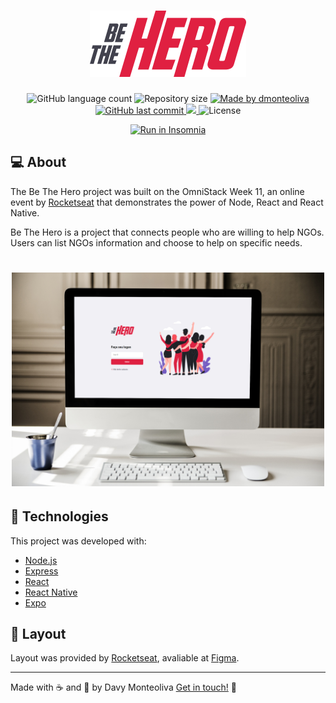 <h1 align="center">
    <img alt="BeTheHero" title="#BeTheHero" src=".github/logo.svg" width="250px" />
</h1>

<p align="center">
  <img alt="GitHub language count" src="https://img.shields.io/github/languages/count/dmonteoliva/SemanaOmnistack11?color=%2304D361">

  <img alt="Repository size" src="https://img.shields.io/github/repo-size/dmonteoliva/SemanaOmnistack11">

  <a href="https://www.linkedin.com/in/dmonteoliva/">
    <img alt="Made by dmonteoliva" src="https://img.shields.io/badge/made%20by-dmonteoliva-%2304D361">
  </a>

  <a href="https://github.com/dmonteoliva/SemanaOmnistack11/commits/master">
    <img alt="GitHub last commit" src="https://img.shields.io/github/last-commit/dmonteoliva/SemanaOmnistack11">
  </a>

<a aria-label="Completed" href="https://rocketseat.com.br/">
    <img src="https://img.shields.io/badge/OmniStack-done-green?logo=data:image/png;base64,iVBORw0KGgoAAAANSUhEUgAAABAAAAAQCAMAAAAoLQ9TAAAALVBMVEVHcExxWsF0XMJzXMJxWcFsUsD///9jRrzY0u6Xh9Gsn9n39fyMecy0qd2bjNJWBT0WAAAABHRSTlMA2Do606wF2QAAAGlJREFUGJVdj1cWwCAIBLEsRU3uf9xobDH8+GZwUYi8i6ucJwrxKE+7D0G9Q4vlYqtmCSjndr4CgCgzlyFgfKfKCVO0LrPKjmiqMxGXkJwNnXskqWG+1oSM+BSwD8f29YLNjvx/OQrn+g99oQSoNmt3PgAAAABJRU5ErkJggg=="></img>
  </a>
  <img alt="License" src="https://img.shields.io/badge/license-MIT-brightgreen">

</p>
<p align="center">
  <a href="https://insomnia.rest/run/?label=SemanaOmnistack11&uri=https%3A%2F%2Fraw.githubusercontent.com%2Fdmonteoliva%2FSemanaOmnistack11%2Fmaster%2Fbackend%2FInsomnia.json" target="_blank"><img src="https://insomnia.rest/images/run.svg" alt="Run in Insomnia"></a>
</p>

## 💻 About

The Be The Hero project was built on the OmniStack Week 11, an online event by [Rocketseat](https://rocketseat.com.br/) that demonstrates the power of Node, React and React Native.

Be The Hero is a project that connects people who are willing to help NGOs. Users can list NGOs information and choose to help on specific needs.

<h1 align="center">
    <img alt="Login-Page" title="Login-Page" src=".github/login.jpg" width="500px" />
</h1>




## :rocket: Technologies

This project was developed with:

- [Node.js](https://nodejs.org/en/)
- [Express](https://expressjs.com/)
- [React](https://reactjs.org)
- [React Native](https://facebook.github.io/react-native/)
- [Expo](https://expo.io/)

## 🔖 Layout

Layout was provided by [Rocketseat](https://rocketseat.com.br/), avaliable at [Figma](https://www.figma.com/file/2C2yvw7jsCOGmaNUDftX9n/Be-The-Hero---OmniStack-11?node-id=0%3A1).



---

Made with ☕ and 🍺 by Davy Monteoliva  [Get in touch!](https://www.linkedin.com/in/dmonteoliva/) :wave: